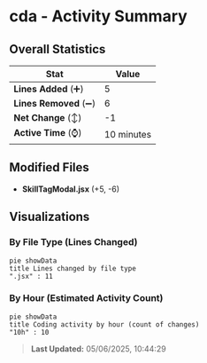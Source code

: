 # cda - Activity Summary 

## Overall Statistics

| Stat                   | Value                                                             |
| ---------------------- | ----------------------------------------------------------------- |
| **Lines Added** (➕)   | 5                                          |
| **Lines Removed** (➖) | 6                                        |
| **Net Change** (↕)    | -1                |
| **Active Time** (⌚)   | 10 minutes |


## Modified Files
- **SkillTagModal.jsx** (+5, -6)

## Visualizations

### By File Type (Lines Changed)

```mermaid
pie showData
title Lines changed by file type
".jsx" : 11
```

### By Hour (Estimated Activity Count)

```mermaid
pie showData
title Coding activity by hour (count of changes)
"10h" : 10
```


> **Last Updated:** 05/06/2025, 10:44:29